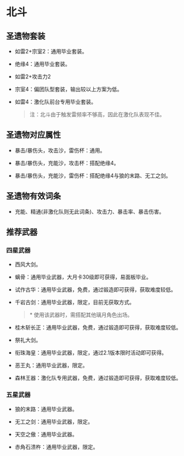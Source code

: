 # 北斗

## 圣遗物套装  

- 如雷2+宗室2：通用毕业套装。  

- 绝缘4：通用毕业套装。  

- 如雷2+攻击力2  

- 宗室4：偏团队型套装，输出较以上方案为低。  

- 如雷4：激化队前台专用毕业套装。  

  > 注：北斗由于触发雷频率不够高，因此在激化队表现不佳。  

## 圣遗物对应属性  

- 暴击/暴伤头，攻击沙，雷伤杯：通用。  

- 暴击/暴伤头，充能沙，攻击杯：搭配绝缘4。  

- 暴击/暴伤头，充能沙，雷伤杯：搭配绝缘4与狼的末路、无工之剑。  

## 圣遗物有效词条  

- 充能、精通(非激化队则无此词条)、攻击力、暴击率、暴击伤害。  

## 推荐武器  

### 四星武器  

- 西风大剑。  

- 螭骨：通用毕业武器，大月卡30级即可获得，易面板毕业。  

- 试作古华：通用毕业武器，免费，通过锻造即可获得，获取难度较低。  

- 千岩古剑：通用毕业武器，限定，目前无获取方式。  

  > \* 使用该武器时，需搭配其他璃月角色出场。  

- 桂木斩长正：通用毕业武器，免费，通过锻造即可获得，获取难度较低。  

- 祭礼大剑。  

- 衔珠海皇：通用毕业武器，限定，通过2.1版本限时活动即可获得。  

- 恶王丸：通用毕业武器，限定。  

- 森林王器：激化队专用武器，免费，通过锻造即可获得，获取难度较低。  

### 五星武器  

- 狼的末路：通用毕业武器。  

- 无工之剑：通用毕业武器，限定。  

- 天空之傲：通用毕业武器。  

- 赤角石溃杵：通用毕业武器，限定。
